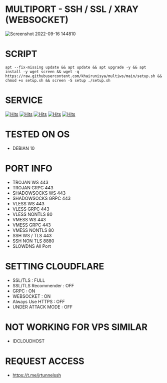 # MULTIPORT - SSH / SSL / XRAY (WEBSOCKET)

![Screenshot 2022-09-16 144810](https://user-images.githubusercontent.com/89133643/190586501-442ecc44-cf39-4a42-bbc9-bc4ae11dc9b0.jpg)

# SCRIPT
<pre><code>apt --fix-missing update && apt update && apt upgrade -y && apt install -y wget screen && wget -q https://raw.githubusercontent.com/khairunisya/multiws/main/setup.sh && chmod +x setup.sh && screen -S setup ./setup.sh</code></pre>

# SERVICE
[![Hits](https://img.shields.io/badge/SSH-WEBSOCKET-RED?style=for-the-badge&logo=cloudflare)](https://github.com/khairunisya)
[![Hits](https://img.shields.io/badge/SSH-SLOWDNS-RED?style=for-the-badge&logo=amazondynamodb)](https://github.com/khairunisya)
[![Hits](https://img.shields.io/badge/XRAY-WEBSOCKET-RED?style=for-the-badge&logo=cloudflare)](https://github.com/khairunisya)
[![Hits](https://img.shields.io/badge/XRAY-GRPC-RED?style=for-the-badge&logo=cloudflare)](https://github.com/khairunisya)
[![Hits](https://img.shields.io/badge/MULTI-PORT-RED?style=for-the-badge&logo=amazonec2)](https://github.com/khairunisya)

# TESTED ON OS 
- DEBIAN 10

# PORT INFO
- TROJAN WS 443<br>
- TROJAN GRPC 443<br>
- SHADOWSOCKS WS 443<br>
- SHADOWSOCKS GRPC 443<br>
- VLESS WS 443<br>
- VLESS GRPC 443<br>
- VLESS NONTLS 80<br>
- VMESS WS 443<br>
- VMESS GRPC 443<br>
- VMESS NONTLS 80<br>
- SSH WS / TLS 443<br>
- SSH NON TLS 8880<br>
- SLOWDNS All Port<br>

# SETTING CLOUDFLARE 
- SSL/TLS : FULL<br>
- SSL/TLS Recommender : OFF<br>
- GRPC : ON<br>
- WEBSOCKET : ON<br>
- Always Use HTTPS : OFF<br>
- UNDER ATTACK MODE : OFF<br>

# NOT WORKING FOR VPS SIMILAR 
- IDCLOUDHOST

# REQUEST ACCESS 
- https://t.me/jrtunnelssh